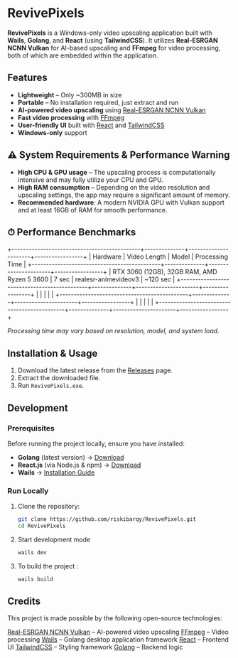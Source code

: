 # RevivePixels

**RevivePixels** is a Windows-only video upscaling application built with **Wails**, **Golang**, and **React** (using **TailwindCSS**). It utilizes **Real-ESRGAN NCNN Vulkan** for AI-based upscaling and **FFmpeg** for video processing, both of which are embedded within the application.

## Features

- **Lightweight** – Only ~300MB in size
- **Portable** – No installation required, just extract and run
- **AI-powered video upscaling** using [Real-ESRGAN NCNN Vulkan](https://github.com/xinntao/Real-ESRGAN-ncnn-vulkan)
- **Fast video processing** with [FFmpeg](https://ffmpeg.org/)
- **User-friendly UI** built with [React](https://react.dev/) and [TailwindCSS](https://tailwindcss.com/)
- **Windows-only** support

## ⚠️ System Requirements & Performance Warning  

- **High CPU & GPU usage** – The upscaling process is computationally intensive and may fully utilize your CPU and GPU.  
- **High RAM consumption** – Depending on the video resolution and upscaling settings, the app may require a significant amount of memory.  
- **Recommended hardware**: A modern NVIDIA GPU with Vulkan support and at least 16GB of RAM for smooth performance.  

## ⏱ Performance Benchmarks  

+---------------------------------------------+--------------+----------------------+-----------------+
| Hardware                                    | Video Length | Model                | Processing Time |
+---------------------------------------------+--------------+----------------------+-----------------+
| RTX 3060 (12GB), 32GB RAM, AMD Ryzen 5 3600 | 7 sec        | realesr-animevideov3 | ~120 sec        |
+---------------------------------------------+--------------+----------------------+-----------------+
|                                             |              |                      |                 |
+---------------------------------------------+--------------+----------------------+-----------------+
|                                             |              |                      |                 |
+---------------------------------------------+--------------+----------------------+-----------------+

*Processing time may vary based on resolution, model, and system load.*

## Installation & Usage

1. Download the latest release from the [Releases](https://github.com/riskibarqy/RevivePixels/releases) page.
2. Extract the downloaded file.
3. Run `RevivePixels.exe`.

## Development

### Prerequisites

Before running the project locally, ensure you have installed:  

- **Golang** (latest version) → [Download](https://go.dev/dl/)  
- **React.js** (via Node.js & npm) → [Download](https://nodejs.org/)  
- **Wails** → [Installation Guide](https://wails.io/docs/gettingstarted/installation)  

### Run Locally

1. Clone the repository:

   ```sh
   git clone https://github.com/riskibarqy/RevivePixels.git
   cd RevivePixels
   ```

2. Start development mode
   ```sh 
   wails dev
   ```
3. To build the project :
   ```sh
   wails build
   ```

## Credits
This project is made possible by the following open-source technologies:

[Real-ESRGAN NCNN Vulkan](https://github.com/xinntao/Real-ESRGAN-ncnn-vulkan) – AI-powered video upscaling
[FFmpeg](https://www.ffmpeg.org/) – Video processing
[Wails](https://wails.io/) – Golang desktop application framework
[React](https://react.dev/) – Frontend UI
[TailwindCSS](https://tailwindcss.com/) – Styling framework
[Golang](https://go.dev/) – Backend logic